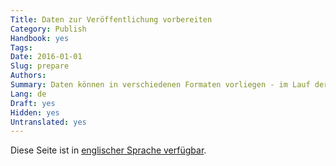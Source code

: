 ```yaml
---
Title: Daten zur Veröffentlichung vorbereiten
Category: Publish
Handbook: yes
Tags:
Date: 2016-01-01
Slug: prepare
Authors:
Summary: Daten können in verschiedenen Formaten vorliegen - im Lauf der Zeit wurden viele verschiedene Methoden verwendet, um sie zu bearbeiten.
Lang: de
Draft: yes
Hidden: yes
Untranslated: yes
---
```


Diese Seite ist in [englischer Sprache verfügbar](/en/publish/prepare).
